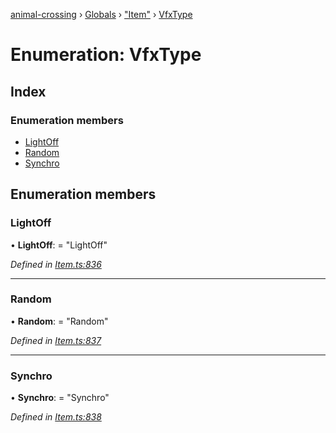 [animal-crossing](../README.md) › [Globals](../globals.md) › ["Item"](../modules/_item_.md) › [VfxType](_item_.vfxtype.md)

# Enumeration: VfxType

## Index

### Enumeration members

* [LightOff](_item_.vfxtype.md#lightoff)
* [Random](_item_.vfxtype.md#random)
* [Synchro](_item_.vfxtype.md#synchro)

## Enumeration members

###  LightOff

• **LightOff**: = "LightOff"

*Defined in [Item.ts:836](https://github.com/Norviah/animal-crossing/blob/415ee2a/module/types/Item.ts#L836)*

___

###  Random

• **Random**: = "Random"

*Defined in [Item.ts:837](https://github.com/Norviah/animal-crossing/blob/415ee2a/module/types/Item.ts#L837)*

___

###  Synchro

• **Synchro**: = "Synchro"

*Defined in [Item.ts:838](https://github.com/Norviah/animal-crossing/blob/415ee2a/module/types/Item.ts#L838)*
